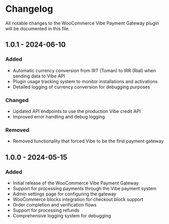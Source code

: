 # Changelog

All notable changes to the WooCommerce Vibe Payment Gateway plugin will be documented in this file.

## 1.0.1 - 2024-06-10

### Added
- Automatic currency conversion from IRT (Toman) to IRR (Rial) when sending data to Vibe API
- Plugin usage tracking system to monitor installations and activations
- Detailed logging of currency conversion for debugging purposes

### Changed
- Updated API endpoints to use the production Vibe credit API
- Improved error handling and debug logging

### Removed
- Removed functionality that forced Vibe to be the first payment gateway

## 1.0.0 - 2024-05-15

### Added
- Initial release of the WooCommerce Vibe Payment Gateway
- Support for processing payments through the Vibe payment system
- Admin settings page for configuring the gateway
- WooCommerce blocks integration for checkout block support
- Order completion and verification flows
- Support for processing refunds
- Comprehensive logging system for debugging 